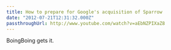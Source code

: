 ```yaml
---
title: How to prepare for Google's acquisition of Sparrow
date: "2012-07-21T12:31:32.000Z"
passthroughUrl: http://www.youtube.com/watch?v=aEbNZPIXaZ8
---
```


BoingBoing gets it.
